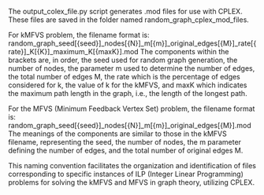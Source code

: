 The output_colex_file.py script generates .mod files for use with CPLEX. These files are saved in the folder named random_graph_cplex_mod_files.

For kMFVS problem, the filename format is:
random_graph_seed[{seed}]_nodes[{N}]_m[{m}]_original_edges[{M}]_rate[{rate}]_K[{K}]_maximum_K[{maxK}].mod
The components within the brackets are, in order, the seed used for random graph generation, the number of nodes, the parameter m used to determine the number of edges, the total number of edges M, the rate which is the percentage of edges considered for k, the value of k for the kMFVS, and maxK which indicates the maximum path length in the graph, i.e., the length of the longest path.

For the MFVS (Minimum Feedback Vertex Set) problem, the filename format is:
random_graph_seed[{seed}]_nodes[{N}]_m[{m}]_original_edges[{M}].mod
The meanings of the components are similar to those in the kMFVS filename, representing the seed, the number of nodes, the m parameter defining the number of edges, and the total number of original edges M.

This naming convention facilitates the organization and identification of files corresponding to specific instances of ILP (Integer Linear Programming) problems for solving the kMFVS and MFVS in graph theory, utilizing CPLEX.
